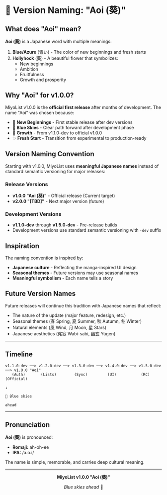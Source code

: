 # 🎌 Version Naming: "Aoi (葵)"

## What does "Aoi" mean?

**Aoi (葵)** is a Japanese word with multiple meanings:

1. **Blue/Azure** (青い) - The color of new beginnings and fresh starts
2. **Hollyhock** (葵) - A beautiful flower that symbolizes:
   - New beginnings
   - Ambition
   - Fruitfulness
   - Growth and prosperity

## Why "Aoi" for v1.0.0?

MiyoList v1.0.0 is the **official first release** after months of development. The name "Aoi" was chosen because:

- 🌸 **New Beginnings** - First stable release after dev versions
- 💙 **Blue Skies** - Clear path forward after development phase
- 🌱 **Growth** - From v1.1.0-dev to official v1.0.0
- ✨ **Fresh Start** - Transition from experimental to production-ready

## Version Naming Convention

Starting with v1.0.0, MiyoList uses **meaningful Japanese names** instead of standard semantic versioning for major releases:

### Release Versions
- **v1.0.0 "Aoi (葵)"** - Official release (Current target)
- **v2.0.0 "[TBD]"** - Next major version (future)

### Development Versions
- **v1.1.0-dev** through **v1.5.0-dev** - Pre-release builds
- Development versions use standard semantic versioning with `-dev` suffix

## Inspiration

The naming convention is inspired by:
- **Japanese culture** - Reflecting the manga-inspired UI design
- **Seasonal themes** - Future versions may use seasonal names
- **Meaningful symbolism** - Each name tells a story

## Future Version Names

Future releases will continue this tradition with Japanese names that reflect:
- The nature of the update (major feature, redesign, etc.)
- Seasonal themes (春 Spring, 夏 Summer, 秋 Autumn, 冬 Winter)
- Natural elements (風 Wind, 月 Moon, 星 Stars)
- Japanese aesthetics (侘寂 Wabi-sabi, 幽玄 Yūgen)

---

## Timeline

```
v1.1.0-dev ──> v1.2.0-dev ──> v1.3.0-dev ──> v1.4.0-dev ──> v1.5.0-dev ──> v1.0.0 "Aoi"
   (Auth)       (Lists)        (Sync)         (UI)           (RC)          (Official)
                                                                             ↓
                                                                         🌸 Blue skies
                                                                            ahead
```

---

## Pronunciation

**Aoi (葵)** is pronounced:
- **Romaji:** ah-oh-ee
- **IPA:** /a.o.i/

The name is simple, memorable, and carries deep cultural meaning.

---

<div align="center">

**MiyoList v1.0.0 "Aoi (葵)"**

*Blue skies ahead* 🌸

</div>

